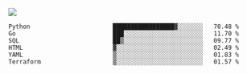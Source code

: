 ![](https://github-profile-summary-cards.vercel.app/api/cards/profile-details?username=igtm&theme=dracula)
<!--START_SECTION:waka-->

```text
Python                       █████████████████▓░░░░░░░   70.48 %
Go                           ███░░░░░░░░░░░░░░░░░░░░░░   11.70 %
SQL                          ██▒░░░░░░░░░░░░░░░░░░░░░░   09.77 %
HTML                         ▓░░░░░░░░░░░░░░░░░░░░░░░░   02.49 %
YAML                         ▒░░░░░░░░░░░░░░░░░░░░░░░░   01.83 %
Terraform                    ▒░░░░░░░░░░░░░░░░░░░░░░░░   01.57 %
```

<!--END_SECTION:waka-->
